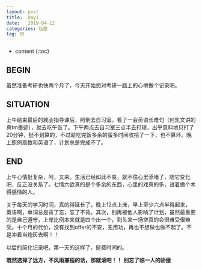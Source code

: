 ```yaml
---
layout: post
title:  Day1
date:   2019-04-12
categories: 私密
tag: 研
---
```


* content
{:toc}


BEGIN
-------------------------------------


虽然准备考研也快两个月了，今天开始想对考研一路上的心境做个记录吧。


SITUATION
-------------------------------------------


上午结束最后的就业指导课后，照例去自习室。看了一会英语长难句（何凯文讲的真tm墨迹），就去吃午饭了。下午两点去自习室三点半去打球，出乎意料地只打了20分钟，挺不划算的，不过趁吃完饭多余的蛮多时间收拾了一下，也不算坏。晚上照例高数和英语了，计划总是完成不了。


END
-------------------------------------------------


上午心情挺复杂，呵，又来。生活已经如此不易，就不往心里添堵了，随它变化吧，反正没关系了。七情六欲真的是个多余的东西，心里的戏真的多，试着做个木得感情的人。


关于每天的学习时间，真的得延长了，晚上12点上床，早上至少六点半得起来，英语啊，单词总是背了忘，忘了不背。其次，别再被他人影响了计划，虽然最重要的是自己遵守，上岸比例本来就是四个出一个，到头来一场空真的会很难受很难受。十个月的代价，没有找到offer的不安，无用功，再也不想做也做不起了。不是冲着当炮灰去啊！！


以后的简化记录吧，第一天的这样了，挺费时间的。


**既然选择了远方，不风雨兼程的话，那就滚吧！！**
**别忘了临一人的骄傲**


